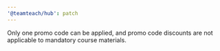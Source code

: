 ```yaml
---
'@teamteach/hub': patch
---
```


Only one promo code can be applied, and promo code discounts are not applicable to mandatory course materials.
